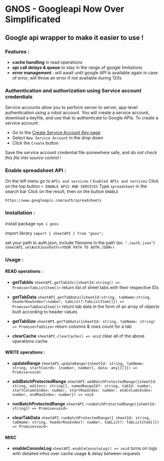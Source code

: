 # GNOS - Googleapi Now Over Simplificated

## Google api wrapper to make it easier to use !

### Features :

- **cache handling** in read operations
- **api call delays & queue** to stay in the range of google limitations
- **error management** : will await until google API is available again in case of error, will throw an error if not available during 120s

### Authentication and authorization using Service account credentials

Service accounts allow you to perform server to server, app-level authentication using a robot account.  You will create a service account, download a keyfile, and use that to authenticate to Google APIs.  To create a service account:
- Go to the [Create Service Account Key page](https://console.cloud.google.com/apis/credentials/serviceaccountkey)
- Select `New Service Account` in the drop down
- Click the `Create` button

Save the service account credential file somewhere safe, and *do not check this file into source control* ! 

### Enable spreadsheet API :

On the left menu go to `APIs and services` / `Enabled APIs and services`
Click on the top button `+ ENABLE APIS AND SERVICES`
Type `spreadsheet` in the search bar
Click on the result, then on the button `ENABLE`

`https://www.googleapis.com/auth/spreadsheets`

### Installation :

install package
`npm i gnos`

import library
`import { sheetAPI } from "gnos";`

set your path to auth.json, include filename in the path (ex. `"./auth.json"`)
`sheetAPI.setAuthJsonPath(<YOUR PATH TO AUTH.JSON>)`

### Usage :

#### READ operations :

- **getTabIds**
`sheetAPI.getTabIds({sheetId:string}) => Promise<TabListItem[]>`
return list of sheet tabs with their respective IDs

- **getTabData**
`sheetAPI.getTabData({sheetId:string, tabName:string, headerRowIndex?:number, tabList?:TabListItem[]}) => Promise<TabDataItem[]>`
return tab data in the form of an array of objects built according to header values

- **getTabSize**
`sheetAPI.getTabData({sheetId: string, tabName: string) => Promise<TabSize>`
return columns & rows count for a tab

- **clearCache**
`sheetAPI.clearCache() => void`
clear all of the above operations cache

#### WRITE operations :

- **updateRange**
`sheetAPI.updateRange({sheetId: string, tabName: string, startCoords: [number, number], data: any[][]}) => Promise<void>`

- **addBatchProtectedRange**
`sheetAPI.addBatchProtectedRange({sheetId: string, editors: string[], namedRangeId?: string, tabId: number, startColumnIndex: number, startRowIndex: number, endColumnIndex: number, endRowIndex: number}) => void`

- **runBatchProtectedRange**
`sheetAPI.runBatchProtectedRange({sheetId: string}) => Promise<void>`

- **clearTabData**
`sheetAPI.runBatchProtectedRange({ sheetId: string, tabName: string, headerRowIndex?: number, tabList?: TabListItem[]}) => Promise<void>`

#### MISC

- **enableConsoleLog**
`sheetAPI.enableConsoleLog() => void`
turns on logs with detailed infos over cache usage & delay between requests
